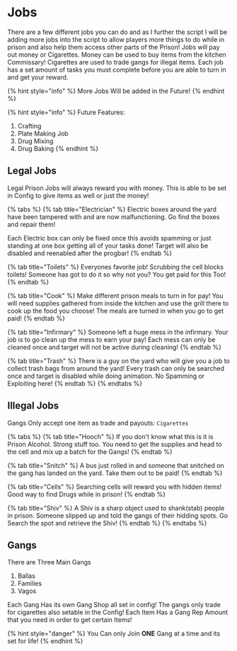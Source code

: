 # Jobs

There are a few different jobs you can do and as I further the script I will be adding more jobs into the script to allow players more things to do while in prison and also help them access other parts of the Prison! Jobs will pay out money or Cigarettes. Money can be used to buy items from the kitchen Commissary! Cigarettes are used to trade gangs for illegal items. Each job has a set amount of tasks you must complete before you are able to turn in and get your reward.

{% hint style="info" %}
More Jobs Will be added in the Future!
{% endhint %}

{% hint style="info" %}
Future Features:

1. Crafting&#x20;
2. Plate Making Job&#x20;
3. Drug Mixing&#x20;
4. Drug Baking
{% endhint %}

## Legal Jobs

Legal Prison Jobs will always reward you with money. This is able to be set in Config to give items as well or just the money!

{% tabs %}
{% tab title="Electrician" %}
Electric boxes around the yard have been tampered with and are now malfunctioning. Go find the boxes and repair them!

Each Electric box can only be fixed once this avoids spamming or just standing at one box getting all of your tasks done! Target will also be disabled and reenabled after the progbar!
{% endtab %}

{% tab title="Toilets" %}
Everyones favorite job! Scrubbing the cell blocks toilets! Someone has got to do it so why not you? You get paid for this Too!
{% endtab %}

{% tab title="Cook" %}
Make different prison meals to turn in for pay! You will need supplies gathered from inside the kitchen and use the grill there to cook up the food you choose! The meals are turned in when you go to get paid!
{% endtab %}

{% tab title="Infirmary" %}
Someone left a huge mess in the infirmary. Your job is to go clean up the mess to earn your pay! Each mess can only be cleaned once and target will not be active during cleaning!
{% endtab %}

{% tab title="Trash" %}
There is a guy on the yard who will give you a job to collect trash bags from around the yard! Every trash can only be searched once and target is disabled while doing animation. No Spamming or Exploiting here!
{% endtab %}
{% endtabs %}

## Illegal Jobs

Gangs Only accept one item as trade and payouts: `Cigarettes`



{% tabs %}
{% tab title="Hooch" %}
If you don't know what this is it is Prison Alcohol. Strong stuff too. You need to get the supplies and head to the cell and mix up a batch for the Gangs!
{% endtab %}

{% tab title="Snitch" %}
A bus just rolled in and someone that snitched on the gang has landed on the yard. Take them out to be paid!
{% endtab %}

{% tab title="Cells" %}
Searching cells will reward you with hidden items! Good way to find Drugs while in prison!
{% endtab %}

{% tab title="Shiv" %}
A Shiv is a sharp object used to shank(stab) people in prison. Someone slipped up and told the gangs of their hidding spots. Go Search the spot and retrieve the Shiv!
{% endtab %}
{% endtabs %}

## Gangs

There are Three Main Gangs

1. Ballas
2. Families
3. Vagos

Each Gang Has its own Gang Shop all set in config! The gangs only trade for cigarettes also setable in the Config! Each Item Has a Gang Rep Amount that you need in order to get certain Items!

{% hint style="danger" %}
You Can only Join **ONE** Gang at a time and its set for life!
{% endhint %}
